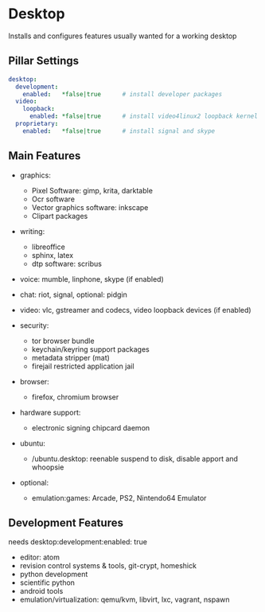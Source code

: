 # Desktop

Installs and configures features usually wanted for a working desktop

## Pillar Settings

```yaml
desktop:
  development:
    enabled:   *false|true      # install developer packages
  video:
    loopback:
      enabled: *false|true      # install video4linux2 loopback kernel modules
  proprietary:
    enabled:   *false|true      # install signal and skype
```

## Main Features

* graphics:
    * Pixel Software: gimp, krita, darktable
    * Ocr software
    * Vector graphics software: inkscape
    * Clipart packages

* writing:
    * libreoffice
    * sphinx, latex
    * dtp software: scribus

* voice: mumble, linphone, skype (if enabled)

* chat: riot, signal, optional: pidgin

* video: vlc, gstreamer and codecs, video loopback devices (if enabled)

* security:
    * tor browser bundle
    * keychain/keyring support packages
    * metadata stripper (mat)
    * firejail restricted application jail

* browser:
    * firefox, chromium browser

* hardware support:
    * electronic signing chipcard daemon

* ubuntu:
    * /ubuntu.desktop: reenable suspend to disk, disable apport and whoopsie

* optional:
    * emulation:games: Arcade, PS2, Nintendo64 Emulator

## Development Features

needs desktop:development:enabled: true

* editor: atom
* revision control systems & tools, git-crypt, homeshick
* python development
* scientific python
* android tools
* emulation/virtualization: qemu/kvm, libvirt, lxc, vagrant, nspawn

